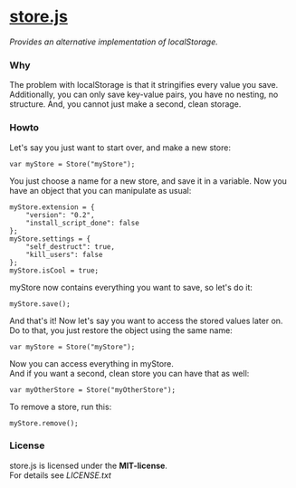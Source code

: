 # [store.js](https://github.com/frankkohlhepp/store-js)
*Provides an alternative implementation of localStorage.*

### Why
The problem with localStorage is that it stringifies every value you save. Additionally, you can only save key-value pairs, you have no nesting, no structure. And, you cannot just make a second, clean storage.

### Howto
Let's say you just want to start over, and make a new store:

    var myStore = Store("myStore");

You just choose a name for a new store, and save it in a variable. Now you have an object that you can manipulate as usual:

    myStore.extension = {
        "version": "0.2",
        "install_script_done": false
    };
    myStore.settings = {
        "self_destruct": true,
        "kill_users": false
    };
    myStore.isCool = true;

myStore now contains everything you want to save, so let's do it:

    myStore.save();

And that's it! Now let's say you want to access the stored values later on.  
Do to that, you just restore the object using the same name:

    var myStore = Store("myStore");

Now you can access everything in myStore.  
And if you want a second, clean store you can have that as well:

    var myOtherStore = Store("myOtherStore");

To remove a store, run this:

    myStore.remove();

### License
store.js is licensed under the **MIT-license**.  
For details see *LICENSE.txt*
